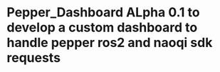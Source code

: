 # Pepper_Dashboard ALpha 0.1 to develop a custom dashboard to handle pepper ros2 and naoqi sdk requests
